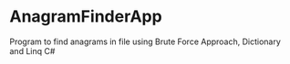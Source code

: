 # AnagramFinderApp
Program to find anagrams in file using Brute Force Approach, Dictionary and Linq C#
